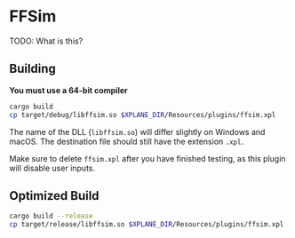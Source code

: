 # FFSim

TODO: What is this?

## Building
**You must use a 64-bit compiler**

```bash
cargo build
cp target/debug/libffsim.so $XPLANE_DIR/Resources/plugins/ffsim.xpl
```

The name of the DLL (`libffsim.so`) will differ slightly on Windows and
macOS. The destination file should still have the extension `.xpl`.

Make sure to delete `ffsim.xpl` after you have finished testing, as this
plugin will disable user inputs.

## Optimized Build

```bash
cargo build --release
cp target/release/libffsim.so $XPLANE_DIR/Resources/plugins/ffsim.xpl
```

